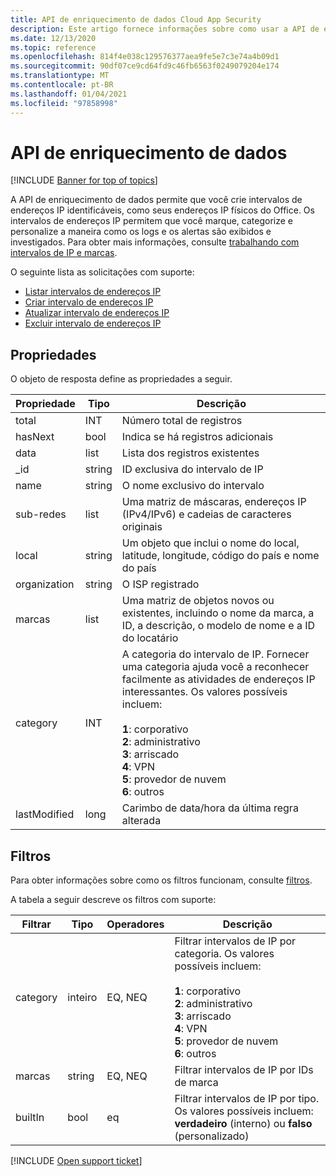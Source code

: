 ```yaml
---
title: API de enriquecimento de dados Cloud App Security
description: Este artigo fornece informações sobre como usar a API de enriquecimento de dados.
ms.date: 12/13/2020
ms.topic: reference
ms.openlocfilehash: 814f4e038c129576377aea9fe5e7c3e74a4b09d1
ms.sourcegitcommit: 90df07ce9cd64fd9c46fb6563f0249079204e174
ms.translationtype: MT
ms.contentlocale: pt-BR
ms.lasthandoff: 01/04/2021
ms.locfileid: "97858998"
---
```

# <a name="data-enrichment-api"></a>API de enriquecimento de dados

[!INCLUDE [Banner for top of topics](includes/banner.md)]

A API de enriquecimento de dados permite que você crie intervalos de endereços IP identificáveis, como seus endereços IP físicos do Office. Os intervalos de endereços IP permitem que você marque, categorize e personalize a maneira como os logs e os alertas são exibidos e investigados. Para obter mais informações, consulte [trabalhando com intervalos de IP e marcas](ip-tags.md).

O seguinte lista as solicitações com suporte:

- [Listar intervalos de endereços IP](api-data-enrichment-list.md)
- [Criar intervalo de endereços IP](api-data-enrichment-create.md)
- [Atualizar intervalo de endereços IP](api-data-enrichment-update.md)
- [Excluir intervalo de endereços IP](api-data-enrichment-delete.md)

## <a name="properties"></a>Propriedades

O objeto de resposta define as propriedades a seguir.

| Propriedade | Tipo | Descrição |
| --- | --- | --- |
| total | INT | Número total de registros |
| hasNext | bool | Indica se há registros adicionais |
| data | list | Lista dos registros existentes |
| _id | string | ID exclusiva do intervalo de IP |
| name | string | O nome exclusivo do intervalo |
| sub-redes | list | Uma matriz de máscaras, endereços IP (IPv4/IPv6) e cadeias de caracteres originais |
| local | string | Um objeto que inclui o nome do local, latitude, longitude, código do país e nome do país |
| organization | string | O ISP registrado |
| marcas| list | Uma matriz de objetos novos ou existentes, incluindo o nome da marca, a ID, a descrição, o modelo de nome e a ID do locatário |
| category | INT | A categoria do intervalo de IP. Fornecer uma categoria ajuda você a reconhecer facilmente as atividades de endereços IP interessantes. Os valores possíveis incluem:<br /><br />**1**: corporativo<br />**2**: administrativo<br />**3**: arriscado<br />**4**: VPN<br />**5**: provedor de nuvem<br />**6**: outros |
| lastModified | long | Carimbo de data/hora da última regra alterada |

## <a name="filters"></a>Filtros

Para obter informações sobre como os filtros funcionam, consulte [filtros](api-introduction.md#filters).

A tabela a seguir descreve os filtros com suporte:

| Filtrar | Tipo | Operadores | Descrição |
| --- | --- | --- | --- |
| category | inteiro | EQ, NEQ | Filtrar intervalos de IP por categoria. Os valores possíveis incluem:<br /><br />**1**: corporativo<br />**2**: administrativo<br />**3**: arriscado<br />**4**: VPN<br />**5**: provedor de nuvem<br />**6**: outros |
| marcas | string | EQ, NEQ | Filtrar intervalos de IP por IDs de marca |
| builtIn | bool | eq | Filtrar intervalos de IP por tipo. Os valores possíveis incluem: **verdadeiro** (interno) ou **falso** (personalizado) |

[!INCLUDE [Open support ticket](includes/support.md)]
